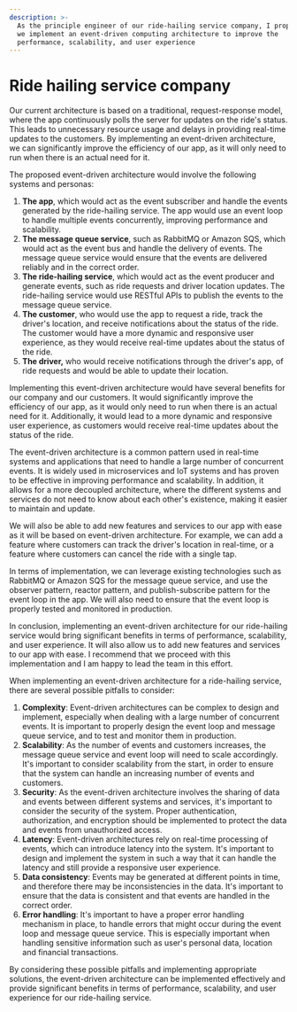 ```yaml
---
description: >-
  As the principle engineer of our ride-hailing service company, I propose that
  we implement an event-driven computing architecture to improve the
  performance, scalability, and user experience
---
```


# Ride hailing service company

Our current architecture is based on a traditional, request-response model, where the app continuously polls the server for updates on the ride's status. This leads to unnecessary resource usage and delays in providing real-time updates to the customers. By implementing an event-driven architecture, we can significantly improve the efficiency of our app, as it will only need to run when there is an actual need for it.

The proposed event-driven architecture would involve the following systems and personas:

1. **The app**, which would act as the event subscriber and handle the events generated by the ride-hailing service. The app would use an event loop to handle multiple events concurrently, improving performance and scalability.
2. **The message queue service**, such as RabbitMQ or Amazon SQS, which would act as the event bus and handle the delivery of events. The message queue service would ensure that the events are delivered reliably and in the correct order.
3. **The ride-hailing service**, which would act as the event producer and generate events, such as ride requests and driver location updates. The ride-hailing service would use RESTful APIs to publish the events to the message queue service.
4. **The customer**, who would use the app to request a ride, track the driver's location, and receive notifications about the status of the ride. The customer would have a more dynamic and responsive user experience, as they would receive real-time updates about the status of the ride.
5. **The driver,** who would receive notifications through the driver's app, of ride requests and would be able to update their location.

Implementing this event-driven architecture would have several benefits for our company and our customers. It would significantly improve the efficiency of our app, as it would only need to run when there is an actual need for it. Additionally, it would lead to a more dynamic and responsive user experience, as customers would receive real-time updates about the status of the ride.

The event-driven architecture is a common pattern used in real-time systems and applications that need to handle a large number of concurrent events. It is widely used in microservices and IoT systems and has proven to be effective in improving performance and scalability. In addition, it allows for a more decoupled architecture, where the different systems and services do not need to know about each other's existence, making it easier to maintain and update.

We will also be able to add new features and services to our app with ease as it will be based on event-driven architecture. For example, we can add a feature where customers can track the driver's location in real-time, or a feature where customers can cancel the ride with a single tap.

In terms of implementation, we can leverage existing technologies such as RabbitMQ or Amazon SQS for the message queue service, and use the observer pattern, reactor pattern, and publish-subscribe pattern for the event loop in the app. We will also need to ensure that the event loop is properly tested and monitored in production.

In conclusion, implementing an event-driven architecture for our ride-hailing service would bring significant benefits in terms of performance, scalability, and user experience. It will also allow us to add new features and services to our app with ease. I recommend that we proceed with this implementation and I am happy to lead the team in this effort.

When implementing an event-driven architecture for a ride-hailing service, there are several possible pitfalls to consider:

1. **Complexity**: Event-driven architectures can be complex to design and implement, especially when dealing with a large number of concurrent events. It is important to properly design the event loop and message queue service, and to test and monitor them in production.
2. **Scalability**: As the number of events and customers increases, the message queue service and event loop will need to scale accordingly. It's important to consider scalability from the start, in order to ensure that the system can handle an increasing number of events and customers.
3. **Security**: As the event-driven architecture involves the sharing of data and events between different systems and services, it's important to consider the security of the system. Proper authentication, authorization, and encryption should be implemented to protect the data and events from unauthorized access.
4. **Latency**: Event-driven architectures rely on real-time processing of events, which can introduce latency into the system. It's important to design and implement the system in such a way that it can handle the latency and still provide a responsive user experience.
5. **Data consistency**: Events may be generated at different points in time, and therefore there may be inconsistencies in the data. It's important to ensure that the data is consistent and that events are handled in the correct order.
6. **Error handling**: It's important to have a proper error handling mechanism in place, to handle errors that might occur during the event loop and message queue service. This is especially important when handling sensitive information such as user's personal data, location and financial transactions.

By considering these possible pitfalls and implementing appropriate solutions, the event-driven architecture can be implemented effectively and provide significant benefits in terms of performance, scalability, and user experience for our ride-hailing service.
